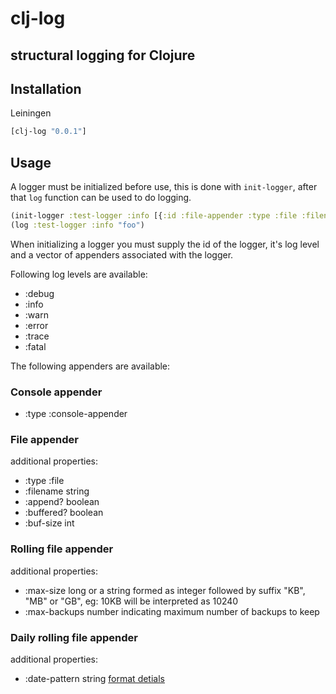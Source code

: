 clj-log
=======

## structural logging for Clojure

## Installation

Leiningen

```clojure
[clj-log "0.0.1"]
```

## Usage

A logger must be initialized before use, this is done with `init-logger`, after that `log` function can be used to do logging.

```clojure
(init-logger :test-logger :info [{:id :file-appender :type :file :filename "test.log" :append? false}])
(log :test-logger :info "foo")

```

When initializing a logger you must supply the id of the logger, it's log level and a vector of appenders associated with the logger. 

Following log levels are available:

* :debug
* :info
* :warn
* :error
* :trace
* :fatal

The following appenders are available:

### Console appender

* :type :console-appender

### File appender

additional properties:

* :type :file
* :filename string
* :append? boolean
* :buffered? boolean
* :buf-size int

### Rolling file appender

additional properties:

* :max-size long or a string formed as integer followed by suffix "KB", "MB" or "GB", eg: 10KB will be interpreted as 10240
* :max-backups number indicating maximum number of backups to keep

### Daily rolling file appender

additional properties:

* :date-pattern string [format detials](http://logging.apache.org/log4j/1.2/apidocs/org/apache/log4j/DailyRollingFileAppender.html)




